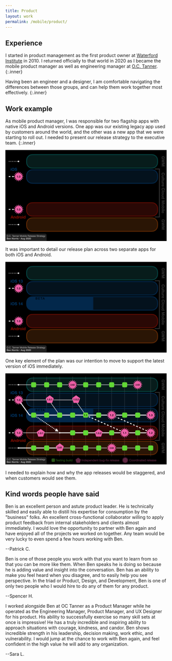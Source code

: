```yaml
---
title: Product
layout: work
permalink: /mobile/product/
---
```


## Experience

I started in product management as the first product owner at [Waterford Institute](https://waterford.org) in 2010. I returned officially to that world in 2020 as I became the mobile product manager as well as engineering manager at [O.C. Tanner](https://www.octanner.com).
{:.inner}

Having been an engineer and a designer, I am comfortable navigating the differences between those groups, and can help them work together most effectively.
{:.inner}


## Work example

As mobile product manager, I was responsible for two flagship apps with native iOS and Android versions. One app was our existing legacy app used by customers around the world, and the other was a new app that we were starting to roll out. I needed to present our release strategy to the executive team.
{:.inner}

<div class="entries-grid">
    <div class="entry">
        <img src="/assets/images/release-plan-01.png" class="entry-image" alt="Release plan">
        <p class="entry-excerpt">It was important to detail our release plan across two separate apps for both iOS and Android.</p>
    </div>
    <div class="entry">
        <img src="/assets/images/release-plan-02.png" class="entry-image" alt="Release plan">
        <p class="entry-excerpt">One key element of the plan was our intention to move to support the latest version of iOS immediately.</p>
    </div>
    <div class="entry">
        <img src="/assets/images/release-plan-03.png" class="entry-image" alt="Release plan">
        <p class="entry-excerpt">I needed to explain how and why the app releases would be staggered, and when customers would see them.</p>
    </div>
</div>


## Kind words people have said

<div class="entries-grid">
    <div class="entry">
        <p>Ben is an excellent person and astute product leader. He is technically skilled and easily able to distill his expertise for consumption by the "business" folks. An excellent cross-functional collaborator willing to apply product feedback from internal stakeholders and clients almost immediately. I would love the opportunity to partner with Ben again and have enjoyed all of the projects we worked on together. Any team would be very lucky to even spend a few hours working with Ben.</p>
        <p class="entry-meta">--Patrick C.</p>
    </div>        
    <div class="entry">
        <p>Ben is one of those people you work with that you want to learn from so that you can be more like them. When Ben speaks he is doing so because he is adding value and insight into the conversation. Ben has an ability to make you feel heard when you disagree, and to easily help you see perspective. In the triad or Product, Design, and Development, Ben is one of only two people who I would hire to do any of them for any product.</p>
        <p class="entry-meta">--Spencer H.</p>
    </div>
    <div class="entry">
        <p>I worked alongside Ben at OC Tanner as a Product Manager while he operated as the Engineering Manager, Product Manager, and UX Designer for his product. His ability to successfully exercise so many skill sets at once is impressive! He has a truly incredible and inspiring ability to approach situations with courage, kindness, and candor. Ben shows incredible strength in his leadership, decision making, work ethic, and vulnerability. I would jump at the chance to work with Ben again, and feel confident in the high value he will add to any organization.</p>
        <p class="entry-meta">--Sara L.</p>
    </div>
</div>

